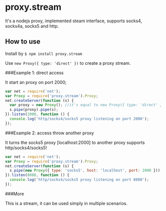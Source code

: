 proxy.stream
============

It's a nodejs proxy, implemented steam interface, supports socks4, socks4a, socks5 and http.

## How to use

Install by `$ npm install proxy.stream`

Use `new Proxy({ type: 'direct' })` to create a proxy stream.

###Example 1: direct access

It start an proxy on port 2000;

```js
var net = require('net');
var Proxy = require('proxy.stream').Proxy;
net.createServer(function (s) {
  var proxy = new Proxy(); //it's equal to new Proxy({ type: 'direct' })
  s.pipe(proxy).pipe(s);
}).listen(2000, function () {
  console.log('http/socks4/socks5 proxy listening on port 2000');
});
```

###Example 2: access throw another proxy

It turns the socks5 proxy [localhost:2000] to another proxy supports http/socks4/socks5!

```js
var net = require('net');
var Proxy = require('proxy.stream').Proxy;
net.createServer(function (s) {
  s.pipe(new Proxy({ type: 'socks5', host: 'localhost', port: 2000 })).pipe(s);
}).listen(8080, function () {
  console.log('http/socks4/socks5 proxy listening on port 8080');
});
```

###More

This is a stream, it can be used simply in multiple scenarios.
